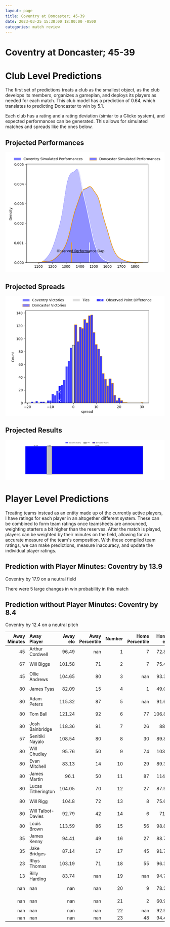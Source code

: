 ```yaml
---  
layout: page  
title: Coventry at Doncaster; 45-39  
date: 2023-03-25 15:30:00 18:00:00 -0500  
categories: match review  
---
```

# Coventry at Doncaster; 45-39

# Club Level Predictions


The first set of predictions treats a club as the smallest object, as the club develops its members, organizes a gameplan, and deploys its players as needed for each match. This club model has a prediction of 0.64, which translates to predicting Doncaster to win by 5.1.

Each club has a rating and a rating deviation (simiar to a Glicko system), and expected performances can be generated. This allows for simulated matches and spreads like the ones below.
## Projected Performances


![Projected Performances](plots/performances_2023-03-25-Doncaster-Coventry.png)
## Projected Spreads


![Projected Spreads](plots/spreads_2023-03-25-Doncaster-Coventry.png)
## Projected Results


![Projected Results](plots/resultbar_2023-03-25-Doncaster-Coventry.png)
# Player Level Predictions


Treating teams instead as an entity made up of the currently active players, I have ratings for each player in an altogether different system. These can be combined to form team ratings once teamsheets are announced, weighting starters a bit higher than the reserves. After the match is played, players can be weighted by their minutes on the field, allowing for an accurate measure of the team's composition. With these compiled team ratings, we can make predictions, measure inaccuracy, and update the individual player ratings.
## Prediction with Player Minutes: Coventry by 13.9


Coventry by 17.9 on a neutral field

There were 5 large changes in win probability in this match
## Prediction without Player Minutes: Coventry by 8.4


Coventry by 12.4 on a neutral pitch



|   Away Minutes | Away Player        |   Away elo |   Away Percentile |   Number |   Home Percentile |   Home elo | Home Player      |   Home Minutes |
|---------------:|:-------------------|-----------:|------------------:|---------:|------------------:|-----------:|:-----------------|---------------:|
|             45 | Arthur Cordwell    |      96.49 |               nan |        1 |                 7 |      72.84 | Conor Davidson   |             60 |
|             67 | Will Biggs         |     101.58 |                71 |        2 |                 7 |      75.47 | George Roberts   |             72 |
|             45 | Ollie Andrews      |     104.65 |                80 |        3 |               nan |      93.34 | Andrew Foster    |             67 |
|             80 | James Tyas         |      82.09 |                15 |        4 |                 1 |      49.01 | Ehize Ehizode    |              3 |
|             80 | Adam Peters        |     115.32 |                87 |        5 |               nan |      91.65 | Theo Vukasinovic |             61 |
|             80 | Tom Ball           |     121.24 |                92 |        6 |                77 |     106.83 | Sam Hudson       |             80 |
|             80 | Josh Bainbridge    |     118.36 |                91 |        7 |                26 |      88.1  | Rhys Tait        |             60 |
|             57 | Senitiki Nayalo    |     108.54 |                80 |        8 |                30 |      89.86 | John Kelly       |             80 |
|             80 | Will Chudley       |      95.76 |                50 |        9 |                74 |     103.8  | Alex Dolly       |             72 |
|             80 | Evan Mitchell      |      83.13 |                14 |       10 |                29 |      89.35 | Sam Olver        |             80 |
|             80 | James Martin       |      96.1  |                50 |       11 |                87 |     114.1  | Maliq Holden     |             80 |
|             80 | Lucas Titherington |     104.05 |                70 |       12 |                27 |      87.93 | Connor Edwards   |             80 |
|             80 | Will Rigg          |     104.8  |                72 |       13 |                 8 |      75.67 | Joe Margetts     |             80 |
|             80 | Will Talbot-Davies |      92.79 |                42 |       14 |                 6 |      71.2  | George Simpson   |             80 |
|             80 | Louis Brown        |     113.59 |                86 |       15 |                56 |      98.89 | Billy McBryde    |             67 |
|             35 | James Kenny        |      94.41 |                49 |       16 |                27 |      88.71 | Max Williamson   |             77 |
|             35 | Jake Bridges       |      87.14 |                17 |       17 |                45 |      91.79 | Kai Owen         |             20 |
|             23 | Rhys Thomas        |     103.19 |                71 |       18 |                55 |      96.32 | Jack Metcalf     |             20 |
|             13 | Billy Harding      |      83.74 |               nan |       19 |               nan |      94.79 | Adam Hopkinson   |             19 |
|            nan | nan                |     nan    |               nan |       20 |                 9 |      78.27 | Karl Garside     |             13 |
|            nan | nan                |     nan    |               nan |       21 |                 2 |      60.94 | Robbie Smith     |             13 |
|            nan | nan                |     nan    |               nan |       22 |               nan |      92.91 | Will Yarnell     |              8 |
|            nan | nan                |     nan    |               nan |       23 |                48 |      94.47 | Will Holling     |              8 |

